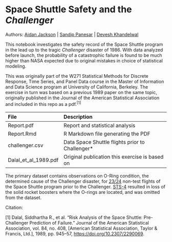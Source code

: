 # Space Shuttle Safety and the *Challenger*

Authors: [Aidan Jackson](https://github.com/aidan-jackson-data) | [Sandip Panesar](https://github.com/spanesarmids) | [Devesh Khandelwal](https://github.com/devesh-k)

This notebook investigates the safety record of the Space Shuttle program in the lead up to the tragic *Challenger* disaster of 1986. With data analyzed before launch, the probability of a catastrophic failure is found to be much higher than NASA expected due to original mistakes in choice of statistical modeling.

This was originally part of the W271 Statistical Methods for Discrete Response, Time Series, and Panel Data course in the Master of Information and Data Science program at University of California, Berkeley. The exercise in turn was based on a previous 1989 paper on the same topic, originally published in the Journal of the American Statistical Association and included in this repo as a pdf.<sup>[1]</sup>

| File      | Description |
| :----------- | :----------- |
| Report.pdf      | Report and statistical analysis       |
| Report.Rmd   | R Markdown file generating the PDF        |
| challenger.csv | Data Space Shuttle flights prior to Challenger* |
| Dalal_et_al_1989.pdf | Original publication this exercise is based on |

The primary dataset contains observations on O-Ring condition, the determined cause of the Challenger disaster, for [23/24](https://en.wikipedia.org/wiki/List_of_Space_Shuttle_missions#Launches_and_orbital_flights) non-test flights of the Space Shuttle program prior to the Challenger. [STS-4](https://en.wikipedia.org/wiki/STS-4) resulted in loss of the solid rocket boosters where the O-rings are located, and was omitted from the dataset.

Citation:

[1] Dalal, Siddhartha R., et al. “Risk Analysis of the Space Shuttle: Pre-Challenger Prediction of Failure.” Journal of the American Statistical Association, vol. 84, no. 408, [American Statistical Association, Taylor & Francis, Ltd.], 1989, pp. 945–57, https://doi.org/10.2307/2290069.
